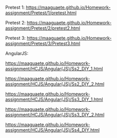 Pretest 1:
https://maaguaete.github.io/Homework-assignment/Pretest/1/pretest.html

Pretest 2:
https://maaguaete.github.io/Homework-assignment/Pretest/2/pretest2.html

Pretest 3:
https://maaguaete.github.io/Homework-assignment/Pretest/3/Pretest3.html

AngularJS:

https://maaguaete.github.io/Homework-assignment/HCJS/Angular(JS)/Ss2_DIY_1.html

https://maaguaete.github.io/Homework-assignment/HCJS/Angular(JS)/Ss2_DIY_2.html

https://maaguaete.github.io/Homework-assignment/HCJS/Angular(JS)/Ss3_DIY_1.html

https://maaguaete.github.io/Homework-assignment/HCJS/Angular(JS)/Ss3_DIY_2.html

https://maaguaete.github.io/Homework-assignment/HCJS/Angular(JS)/Ss4_DIY.html
